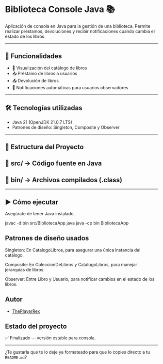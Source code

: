 # Biblioteca Console Java 📚

Aplicación de consola en Java para la gestión de una biblioteca. Permite realizar préstamos, devoluciones y recibir notificaciones cuando cambia el estado de los libros.

---

## 🚀 Funcionalidades

- 📖 Visualización del catálogo de libros
- 📥 Préstamo de libros a usuarios
- 📤 Devolución de libros
- 🔔 Notificaciones automáticas para usuarios observadores

---

## 🛠️ Tecnologías utilizadas

- Java 21 (OpenJDK 21.0.7 LTS)
- Patrones de diseño: Singleton, Composite y Observer

---

## 📁 Estructura del Proyecto
## 📂 src/ → Código fuente en Java
## 📂 bin/ → Archivos compilados (.class)

---

## ▶️ Cómo ejecutar

Asegúrate de tener Java instalado.

javac -d bin src/BibliotecaApp.java
java -cp bin BibliotecaApp

## Patrones de diseño usados
Singleton: En CatalogoLibros, para asegurar una única instancia del catálogo.

Composite: En ColeccionDeLibros y CatalogoLibros, para manejar jerarquías de libros.

Observer: Entre Libro y Usuario, para notificar cambios en el estado de los libros.

##  Autor

- [ThePlayerRex](https://github.com/ThePlayerRex)

##  Estado del proyecto

✅ Finalizado — versión estable para consola.


---

¿Te gustaría que te lo deje ya formateado para que lo copies directo a tu `README.md`?
